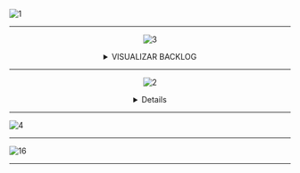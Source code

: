 ![1](https://user-images.githubusercontent.com/101594950/228898879-20feca4f-3eb8-41e1-8a0f-34a6c97bc914.jpg)

-------------------

<div align="center">

![3](https://user-images.githubusercontent.com/101594950/228902437-a73d182b-793d-426b-98f9-2642ab681f40.jpg)

<details>

<summary> VISUALIZAR BACKLOG  </summary>
  
## <a name="Backlog-da-Sprint"><a/>
![backlog-sprint](https://user-images.githubusercontent.com/101421659/229316558-6194b73c-19df-44ed-8ab8-5ef61085f270.PNG)

</summary>

</details>

</div>

-----------------------

<div align="center">

![2](https://user-images.githubusercontent.com/101594950/228902479-1c0a067b-f9bd-428f-8094-130497990798.jpg)

<details>

<summary> VISUALIZAR WIREFRAMES  </summary>
  
## <a name="Wiraframes"><a/>
![planejamento-de-vendas](https://user-images.githubusercontent.com/101421659/229316749-eb097bb8-82ed-4b79-adee-7a1acb916344.PNG)<br><br>

![visual-plan](https://user-images.githubusercontent.com/101421659/229317002-227c78b1-27b7-4d80-bb7d-3e4caa5917ef.PNG)

</summary>

</details>

</div>

------------------------

![4](https://user-images.githubusercontent.com/101594950/228899179-0376ef81-208c-422b-8a2c-688d614fd8b1.jpg)

--------------------------


![16](https://user-images.githubusercontent.com/101594950/228910599-1dd0b15a-ac7e-47a5-a66d-bf842405d0b6.jpg)

-------------

